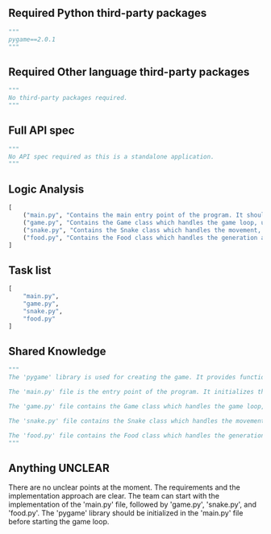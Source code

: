 ## Required Python third-party packages
```python
"""
pygame==2.0.1
"""
```

## Required Other language third-party packages
```python
"""
No third-party packages required.
"""
```

## Full API spec
```python
"""
No API spec required as this is a standalone application.
"""
```

## Logic Analysis
```python
[
    ("main.py", "Contains the main entry point of the program. It should initialize the game and start the game loop."),
    ("game.py", "Contains the Game class which handles the game loop, user input, and game over conditions."),
    ("snake.py", "Contains the Snake class which handles the movement, growth, and collision detection of the snake."),
    ("food.py", "Contains the Food class which handles the generation and positioning of food items.")
]
```

## Task list
```python
[
    "main.py",
    "game.py",
    "snake.py",
    "food.py"
]
```

## Shared Knowledge
```python
"""
The 'pygame' library is used for creating the game. It provides functionalities such as handling user input, updating the game state, and rendering the game on the screen.

The 'main.py' file is the entry point of the program. It initializes the game and starts the game loop.

The 'game.py' file contains the Game class which handles the game loop, user input, and game over conditions.

The 'snake.py' file contains the Snake class which handles the movement, growth, and collision detection of the snake.

The 'food.py' file contains the Food class which handles the generation and positioning of food items.
"""
```

## Anything UNCLEAR
There are no unclear points at the moment. The requirements and the implementation approach are clear. The team can start with the implementation of the 'main.py' file, followed by 'game.py', 'snake.py', and 'food.py'. The 'pygame' library should be initialized in the 'main.py' file before starting the game loop.
